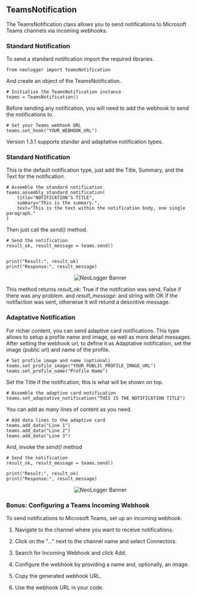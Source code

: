 ## TeamsNotification

The TeamsNotification class allows you to send notifications to Microsoft Teams channels via incoming webhooks.

### Standard Notification

To send a standard notification import the required libraries.

```
from neologger import TeamsNotification
```

And create an object of the TeamsNotification.

```
# Initialize the TeamsNotification instance
teams = TeamsNotification()
```

Before sending any notification, you will need to add the webhook to send the notifications to.

```
# Set your Teams webhook URL
teams.set_hook("YOUR_WEBHOOK_URL")
```

Version 1.3.1 supports standar and adaptative notification types.

### Standard Notification

This is the default notification type, just add the Title, Summary, and the Text for the notification.

```
# Assemble the standard notification
teams.assembly_standard_notification(
    title="NOTIFICATION'S TITLE",
    summary="This is the summary.",
    text="This is the text within the notification body, one single paragraph."
)
```

Then just call the _send()_ method.

```
# Send the notification
result_ok, result_message = teams.send()


print("Result:", result_ok)
print("Response:", result_message)
```

<p align="center">
  <img src="imgs/teams_1.png" alt="NeoLogger Banner">
</p>

This method returns _result_ok:_ True if the notifcation was send, False if there was any problem. and _result_message:_ and string with OK if the notifaction was sent, otherwise it will retund a descritive message.

### Adaptative Notification

For richer content, you can send adaptive card notifications. This type allows to setup a profile name and image, as well as more detail messages.  
After setting the webhook url, to define it as Adaptative notification, set the image (public url) and name of the profile.

```
# Set profile image and name (optional)
teams.set_profile_image("YOUR_PUBLIC_PROFILE_IMAGE_URL")
teams.set_profile_name("Profile Name")
```

Set the Title if the notification, this is what will be shown on top.

```
# Assemble the adaptive card notification
teams.set_adaptative_notification("THIS IS THE NOTIFICATION TITLE")
```

You can add as many lines of content as you need.

```
# Add data lines to the adaptive card
teams.add_data("Line 1")
teams.add_data("Line 2")
teams.add_data("Line 3")
```

And, invoke the _send()_ method

```
# Send the notification
result_ok, result_message = teams.send()

print("Result:", result_ok)
print("Response:", result_message)
```

<p align="center">
  <img src="imgs/teams_2.png" alt="NeoLogger Banner">
</p>

### Bonus: Configuring a Teams Incoming Webhook

To send notifications to Microsoft Teams, set up an incoming webhook:

1. Navigate to the channel where you want to receive notifications.

2. Click on the "..." next to the channel name and select Connectors.

3. Search for Incoming Webhook and click Add.

4. Configure the webhook by providing a name and, optionally, an image.

5. Copy the generated webhook URL.

6. Use the webhook URL in your code.
